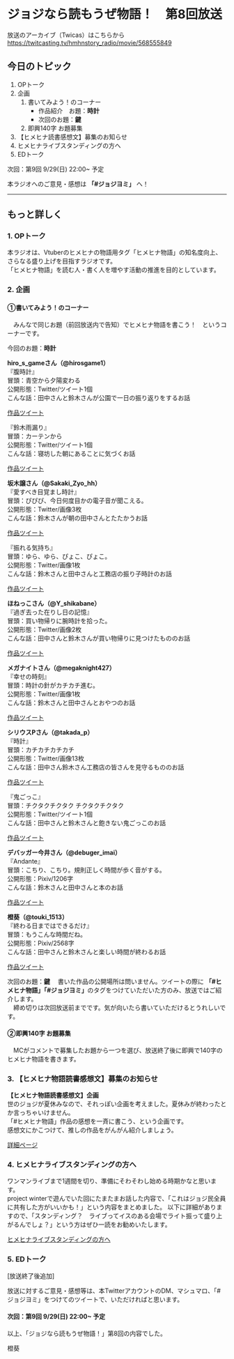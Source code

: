 # ジョジなら読もうぜ物語！　第8回放送

放送のアーカイブ（Twicas）はこちらから https://twitcasting.tv/hmhnstory_radio/movie/568555849

## 今日のトピック
1. OPトーク
1. 企画
    1. 書いてみよう！のコーナー
        - 作品紹介　お題：<b>時計</b>
        - 次回のお題：<b>鍵</b>
    1. 即興140字 お題募集
1. 【ヒメヒナ読書感想文】募集のお知らせ
1. ヒメヒナライブスタンディングの方へ
1. EDトーク

次回：第9回 9/29(日) 22:00~ 予定

本ラジオへのご意見・感想は **「#ジョジヨミ」** へ！

---

## もっと詳しく
### 1. OPトーク

本ラジオは、Vtuberのヒメヒナの物語用タグ「ヒメヒナ物語」の知名度向上、さらなる盛り上げを目指すラジオです。  
「ヒメヒナ物語」を読む人・書く人を増やす活動の推進を目的としています。  

### 2. 企画
#### ①書いてみよう！のコーナー
　みんなで同じお題（前回放送内で告知）でヒメヒナ物語を書こう！　というコーナーです。

今回のお題：<b>時計</b>

**hiro_s_gameさん（@hirosgame1）**  
『腹時計』  
冒頭：青空から夕陽変わる  
公開形態：Twitter/ツイート1個  
こんな話：田中さんと鈴木さんが公園で一日の振り返りをするお話  

[作品ツイート](https://twitter.com/hirosgame1/status/1173233081022443520?s=20)

『鈴木雨漏り』  
冒頭：カーテンから  
公開形態：Twitter/ツイート1個  
こんな話：寝坊した朝にあることに気づくお話  

[作品ツイート](https://twitter.com/hirosgame1/status/1173596114781519873?s=20)

**坂木譲さん（@Sakaki_Zyo_hh）**  
『愛すべき目覚まし時計』  
冒頭：ぴぴぴ、今日何度目かの電子音が聞こえる。  
公開形態：Twitter/画像3枚  
こんな話：鈴木さんが朝の田中さんとたたかうお話  

[作品ツイート](https://twitter.com/Sakaki_Zyo_hh/status/1173238312120635393?s=20)

『振れる気持ち』  
冒頭：ゆら、ゆら、ぴょこ、ぴょこ。  
公開形態：Twitter/画像1枚  
こんな話：鈴木さんと田中さんと工務店の振り子時計のお話  

[作品ツイート](https://twitter.com/Sakaki_Zyo_hh/status/1173238312120635393?s=20)

**ほねっこさん（@Y_shikabane）**  
『過ぎ去った在りし日の記憶』  
冒頭：買い物帰りに腕時計を拾った。  
公開形態：Twitter/画像2枚  
こんな話：田中さんと鈴木さんが買い物帰りに見つけたもののお話  

[作品ツイート](https://twitter.com/Y_shikabane/status/1173572686368272385?s=20)

**メガナイトさん（@megaknight427）**  
『幸せの時刻』  
冒頭：時計の針がカチカチ進む。  
公開形態：Twitter/画像1枚  
こんな話：鈴木さんと田中さんとおやつのお話

[作品ツイート](https://twitter.com/megaknight427/status/1173591380582490113?s=20)

**シリウスPさん（@takada_p）**  
『時計』  
冒頭：カチカチカチカチ  
公開形態：Twitter/画像13枚  
こんな話：田中さん鈴木さん工務店の皆さんを見守るもののお話

[作品ツイート](https://twitter.com/takada_p/status/1174221180066312194?s=20)

『鬼ごっこ』  
冒頭：チクタクチクタク チクタクチクタク  
公開形態：Twitter/ツイート1個  
こんな話：田中さんと鈴木さんと飽きない鬼ごっこのお話

[作品ツイート](https://twitter.com/takada_p/status/1175227636546588673?s=20)

**デバッガー今井さん（@debuger_imai）**  
『Andante』  
冒頭：こちり、こちり。規則正しく時間が歩く音がする。  
公開形態：Pixiv/1206字  
こんな話：鈴木さんと田中さんと本のお話  

[作品ツイート](https://twitter.com/debuger_imai/status/1174844929618538497?s=20)

**橙葵（@touki_1513）**  
『終わる日まではできるだけ』  
冒頭：もうこんな時間だね。   
公開形態：Pixiv/2568字  
こんな話：田中さんと鈴木さんと楽しい時間が終わるお話  

[作品ツイート](https://twitter.com/touki_1513/status/1175755530465210369?s=20)

次回のお題：<b>鍵</b> 
　書いた作品の公開場所は問いません。ツイートの際に <b>「#ヒメヒナ物語」「#ジョジヨミ」</b>のタグをつけていただいた方のみ、放送ではご紹介します。  
　締め切りは次回放送前までです。気が向いたら書いていただけるとうれしいです。

#### ②即興140字 お題募集
　MCがコメントで募集したお題から一つを選び、放送終了後に即興で140字のヒメヒナ物語を書きます。

### 3. 【ヒメヒナ物語読書感想文】募集のお知らせ
<b>【ヒメヒナ物語読書感想文】企画</b>  
世のジョジが夏休みなので、それっぽい企画を考えました。夏休みが終わったとか言っちゃいけません。  
「#ヒメヒナ物語」作品の感想を一斉に書こう、という企画です。  
感想文にかこつけて、推しの作品をがんがん紹介しましょう。

[詳細ページ](../kansou.md)

### 4. ヒメヒナライブスタンディングの方へ
ワンマンライブまで1週間を切り、準備にそわそわし始める時期かなと思います。  
project winterで遊んでいた回にたまたまお話した内容で、「これはジョジ民全員に共有した方がいいかも！」という内容をまとめました。
以下に詳細がありますので、「スタンディング？　ライブってイスのある会場でライト振って盛り上がるんでしょ？」という方はぜひ一読をお勧めいたします。

[ヒメヒナライブスタンディングの方へ](../advice.md)

### 5. EDトーク
[放送終了後追加]

放送に対するご意見・感想等は、本TwitterアカウントのDM、マシュマロ、「#ジョジヨミ」をつけてのツイートで、いただければと思います。

#### 次回：第9回 9/29(日) 22:00~ 予定

以上、「ジョジなら読もうぜ物語！」第8回の内容でした。

橙葵
